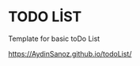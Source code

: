 # TODO LİST

<p color : "red">Template for basic toDo List</p>

https://AydinSanoz.github.io/todoList/
